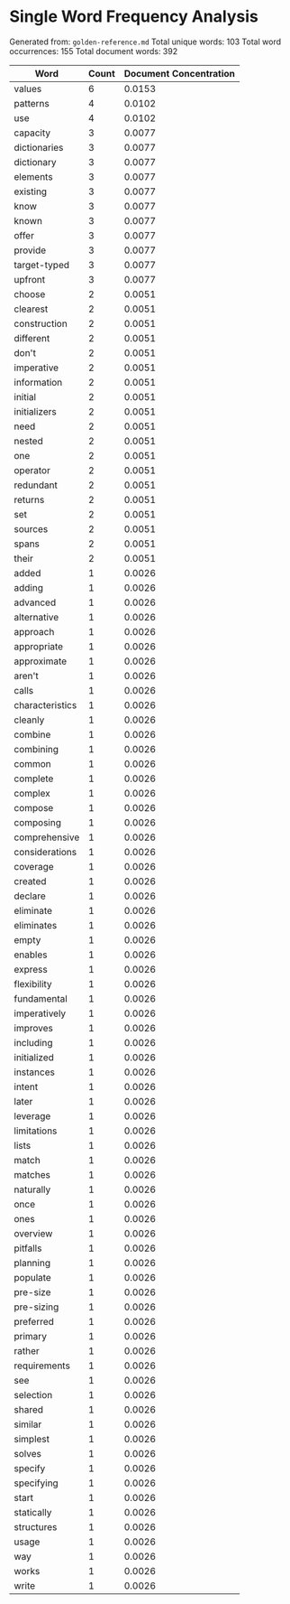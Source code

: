# Single Word Frequency Analysis

Generated from: `golden-reference.md`
Total unique words: 103
Total word occurrences: 155
Total document words: 392

| Word | Count | Document Concentration |
|------|-------|------------------------|
| values | 6 | 0.0153 |
| patterns | 4 | 0.0102 |
| use | 4 | 0.0102 |
| capacity | 3 | 0.0077 |
| dictionaries | 3 | 0.0077 |
| dictionary | 3 | 0.0077 |
| elements | 3 | 0.0077 |
| existing | 3 | 0.0077 |
| know | 3 | 0.0077 |
| known | 3 | 0.0077 |
| offer | 3 | 0.0077 |
| provide | 3 | 0.0077 |
| target-typed | 3 | 0.0077 |
| upfront | 3 | 0.0077 |
| choose | 2 | 0.0051 |
| clearest | 2 | 0.0051 |
| construction | 2 | 0.0051 |
| different | 2 | 0.0051 |
| don't | 2 | 0.0051 |
| imperative | 2 | 0.0051 |
| information | 2 | 0.0051 |
| initial | 2 | 0.0051 |
| initializers | 2 | 0.0051 |
| need | 2 | 0.0051 |
| nested | 2 | 0.0051 |
| one | 2 | 0.0051 |
| operator | 2 | 0.0051 |
| redundant | 2 | 0.0051 |
| returns | 2 | 0.0051 |
| set | 2 | 0.0051 |
| sources | 2 | 0.0051 |
| spans | 2 | 0.0051 |
| their | 2 | 0.0051 |
| added | 1 | 0.0026 |
| adding | 1 | 0.0026 |
| advanced | 1 | 0.0026 |
| alternative | 1 | 0.0026 |
| approach | 1 | 0.0026 |
| appropriate | 1 | 0.0026 |
| approximate | 1 | 0.0026 |
| aren't | 1 | 0.0026 |
| calls | 1 | 0.0026 |
| characteristics | 1 | 0.0026 |
| cleanly | 1 | 0.0026 |
| combine | 1 | 0.0026 |
| combining | 1 | 0.0026 |
| common | 1 | 0.0026 |
| complete | 1 | 0.0026 |
| complex | 1 | 0.0026 |
| compose | 1 | 0.0026 |
| composing | 1 | 0.0026 |
| comprehensive | 1 | 0.0026 |
| considerations | 1 | 0.0026 |
| coverage | 1 | 0.0026 |
| created | 1 | 0.0026 |
| declare | 1 | 0.0026 |
| eliminate | 1 | 0.0026 |
| eliminates | 1 | 0.0026 |
| empty | 1 | 0.0026 |
| enables | 1 | 0.0026 |
| express | 1 | 0.0026 |
| flexibility | 1 | 0.0026 |
| fundamental | 1 | 0.0026 |
| imperatively | 1 | 0.0026 |
| improves | 1 | 0.0026 |
| including | 1 | 0.0026 |
| initialized | 1 | 0.0026 |
| instances | 1 | 0.0026 |
| intent | 1 | 0.0026 |
| later | 1 | 0.0026 |
| leverage | 1 | 0.0026 |
| limitations | 1 | 0.0026 |
| lists | 1 | 0.0026 |
| match | 1 | 0.0026 |
| matches | 1 | 0.0026 |
| naturally | 1 | 0.0026 |
| once | 1 | 0.0026 |
| ones | 1 | 0.0026 |
| overview | 1 | 0.0026 |
| pitfalls | 1 | 0.0026 |
| planning | 1 | 0.0026 |
| populate | 1 | 0.0026 |
| pre-size | 1 | 0.0026 |
| pre-sizing | 1 | 0.0026 |
| preferred | 1 | 0.0026 |
| primary | 1 | 0.0026 |
| rather | 1 | 0.0026 |
| requirements | 1 | 0.0026 |
| see | 1 | 0.0026 |
| selection | 1 | 0.0026 |
| shared | 1 | 0.0026 |
| similar | 1 | 0.0026 |
| simplest | 1 | 0.0026 |
| solves | 1 | 0.0026 |
| specify | 1 | 0.0026 |
| specifying | 1 | 0.0026 |
| start | 1 | 0.0026 |
| statically | 1 | 0.0026 |
| structures | 1 | 0.0026 |
| usage | 1 | 0.0026 |
| way | 1 | 0.0026 |
| works | 1 | 0.0026 |
| write | 1 | 0.0026 |
